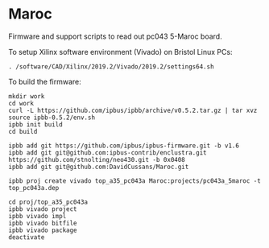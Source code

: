 # Maroc
Firmware and support scripts to read out pc043 5-Maroc board.

To setup Xilinx software environment (Vivado) on Bristol Linux PCs:
```
. /software/CAD/Xilinx/2019.2/Vivado/2019.2/settings64.sh
```

To build the firmware:

```
mkdir work
cd work
curl -L https://github.com/ipbus/ipbb/archive/v0.5.2.tar.gz | tar xvz
source ipbb-0.5.2/env.sh 
ipbb init build
cd build

ipbb add git https://github.com/ipbus/ipbus-firmware.git -b v1.6
ipbb add git git@github.com:ipbus-contrib/enclustra.git 
https://github.com/stnolting/neo430.git -b 0x0408
ipbb add git git@github.com:DavidCussans/Maroc.git

ipbb proj create vivado top_a35_pc043a Maroc:projects/pc043a_5maroc -t top_pc043a.dep 

cd proj/top_a35_pc043a
ipbb vivado project
ipbb vivado impl
ipbb vivado bitfile
ipbb vivado package
deactivate
```
